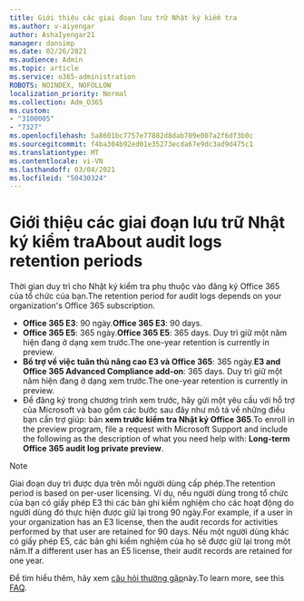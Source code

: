 ```yaml
---
title: Giới thiệu các giai đoạn lưu trữ Nhật ký kiểm tra
ms.author: v-aiyengar
author: AshaIyengar21
manager: dansimp
ms.date: 02/26/2021
ms.audience: Admin
ms.topic: article
ms.service: o365-administration
ROBOTS: NOINDEX, NOFOLLOW
localization_priority: Normal
ms.collection: Adm_O365
ms.custom:
- "3100005"
- "7327"
ms.openlocfilehash: 5a8601bc7757e77882d8dab709e007a2f6df3b0c
ms.sourcegitcommit: f4ba304b92ed01e35273ecda67e9dc3ad9d475c1
ms.translationtype: MT
ms.contentlocale: vi-VN
ms.lasthandoff: 03/04/2021
ms.locfileid: "50430324"
---
```

# <a name="about-audit-logs-retention-periods"></a><span data-ttu-id="76065-102">Giới thiệu các giai đoạn lưu trữ Nhật ký kiểm tra</span><span class="sxs-lookup"><span data-stu-id="76065-102">About audit logs retention periods</span></span>

<span data-ttu-id="76065-103">Thời gian duy trì cho Nhật ký kiểm tra phụ thuộc vào đăng ký Office 365 của tổ chức của bạn.</span><span class="sxs-lookup"><span data-stu-id="76065-103">The retention period for audit logs depends on your organization's Office 365 subscription.</span></span>

- <span data-ttu-id="76065-104">**Office 365 E3**: 90 ngày.</span><span class="sxs-lookup"><span data-stu-id="76065-104">**Office 365 E3**: 90 days.</span></span>
- <span data-ttu-id="76065-105">**Office 365 E5**: 365 ngày.</span><span class="sxs-lookup"><span data-stu-id="76065-105">**Office 365 E5**: 365 days.</span></span> <span data-ttu-id="76065-106">Duy trì giữ một năm hiện đang ở dạng xem trước.</span><span class="sxs-lookup"><span data-stu-id="76065-106">The one-year retention is currently in preview.</span></span>
- <span data-ttu-id="76065-107">**Bổ trợ về việc tuân thủ nâng cao E3 và Office 365**: 365 ngày.</span><span class="sxs-lookup"><span data-stu-id="76065-107">**E3 and Office 365 Advanced Compliance add-on**: 365 days.</span></span> <span data-ttu-id="76065-108">Duy trì giữ một năm hiện đang ở dạng xem trước.</span><span class="sxs-lookup"><span data-stu-id="76065-108">The one-year retention is currently in preview.</span></span>
- <span data-ttu-id="76065-109">Để đăng ký trong chương trình xem trước, hãy gửi một yêu cầu với hỗ trợ của Microsoft và bao gồm các bước sau đây như mô tả về những điều bạn cần trợ giúp: bản **xem trước kiểm tra Nhật ký Office 365**.</span><span class="sxs-lookup"><span data-stu-id="76065-109">To enroll in the preview program, file a request with Microsoft Support and include the following as the description of what you need help with: **Long-term Office 365 audit log private preview**.</span></span>
> [!NOTE]
> <span data-ttu-id="76065-110">Giai đoạn duy trì được dựa trên mỗi người dùng cấp phép.</span><span class="sxs-lookup"><span data-stu-id="76065-110">The retention period is based on per-user licensing.</span></span> <span data-ttu-id="76065-111">Ví dụ, nếu người dùng trong tổ chức của bạn có giấy phép E3 thì các bản ghi kiểm nghiệm cho các hoạt động do người dùng đó thực hiện được giữ lại trong 90 ngày.</span><span class="sxs-lookup"><span data-stu-id="76065-111">For example, if a user in your organization has an E3 license, then the audit records for activities performed by that user are retained for 90 days.</span></span> <span data-ttu-id="76065-112">Nếu một người dùng khác có giấy phép E5, các bản ghi kiểm nghiệm của họ sẽ được giữ lại trong một năm.</span><span class="sxs-lookup"><span data-stu-id="76065-112">If a different user has an E5 license, their audit records are retained for one year.</span></span>

<span data-ttu-id="76065-113">Để tìm hiểu thêm, hãy xem [câu hỏi thường gặp](https://go.microsoft.com/fwlink/?linkid=2115336)này.</span><span class="sxs-lookup"><span data-stu-id="76065-113">To learn more, see this [FAQ](https://go.microsoft.com/fwlink/?linkid=2115336).</span></span>